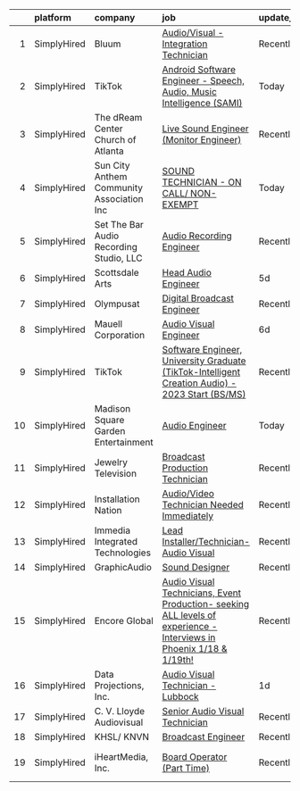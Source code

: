 

|    | platform    | company                                   | job                                                                                                                                                                                                                            | update_time   | location                   |
|---:|:------------|:------------------------------------------|:-------------------------------------------------------------------------------------------------------------------------------------------------------------------------------------------------------------------------------|:--------------|:---------------------------|
|  1 | SimplyHired | Bluum                                     | [Audio/Visual - Integration Technician](https://www.simplyhired.com/job/tU0Q1_AyJYgZHgX9f23cGZvRr5YvVVMKw5YBHgQLGqCwkLelsOgF2A?q=audio+engineer)                                                                               | Recently      | Phoenix, AZ                |
|  2 | SimplyHired | TikTok                                    | [Android Software Engineer - Speech, Audio, Music Intelligence (SAMI)](https://www.simplyhired.com/job/WJK_RXjU-ZRut-le4CDxnyBEcEuylGNGyFGspHqopVZYB4Ff0L3peA?q=audio+engineer)                                                | Today         | Seattle, WA +1 location    |
|  3 | SimplyHired | The dReam Center Church of Atlanta        | [Live Sound Engineer (Monitor Engineer)](https://www.simplyhired.com/job/n7M4rWHNVZ4L3vL4f_c4Ivz_R4FuNsB-3hwqqe3P7kJk7o4uw8YuIA?q=audio+engineer)                                                                              | Recently      | Decatur, GA                |
|  4 | SimplyHired | Sun City Anthem Community Association Inc | [SOUND TECHNICIAN - ON CALL/ NON-EXEMPT](https://www.simplyhired.com/job/LSGxZVN7jvFCc19zvngr3t6ag9fcfARhKtQ-BuYCKKC8M98dQXKBkQ?q=audio+engineer)                                                                              | Today         | Henderson, NV              |
|  5 | SimplyHired | Set The Bar Audio Recording Studio, LLC   | [Audio Recording Engineer](https://www.simplyhired.com/job/Jv3iNb_Q-ojG2ToR6FjPExUMRfsYidw0VlsYy8_vhEWpX2UI4he8aA?q=audio+engineer)                                                                                            | Recently      | Baltimore, MD              |
|  6 | SimplyHired | Scottsdale Arts                           | [Head Audio Engineer](https://www.simplyhired.com/job/rYCxjuS35stZABz8OjWYP2RQOgQHlThkzQ1lVaHLHFjIYUHQM_p8Kw?q=audio+engineer)                                                                                                 | 5d            | Scottsdale, AZ             |
|  7 | SimplyHired | Olympusat                                 | [Digital Broadcast Engineer](https://www.simplyhired.com/job/knRZXI6UWzymsVVhT1MMbOV-AhvVEE4kWxbmx_N9pVRZ9H4n9WKg-w?q=audio+engineer)                                                                                          | Recently      | West Palm Beach, FL        |
|  8 | SimplyHired | Mauell Corporation                        | [Audio Visual Engineer](https://www.simplyhired.com/job/Ic-_99lorrLynvLMuJQtPYhwRQgVVzd7ZnOcWtOmMEhiveb4B7qRuQ?q=audio+engineer)                                                                                               | 6d            | Dillsburg, PA              |
|  9 | SimplyHired | TikTok                                    | [Software Engineer, University Graduate (TikTok-Intelligent Creation Audio) - 2023 Start (BS/MS)](https://www.simplyhired.com/job/d9VSsmvAW7p9Rneg4UzeLbbNWV5ks3OSwNxvp2t9KESEgovHvr3gcg?q=audio+engineer)                     | Recently      | Mountain View, CA          |
| 10 | SimplyHired | Madison Square Garden Entertainment       | [Audio Engineer](https://www.simplyhired.com/job/bUftef5XGhDui451JkDaPCvCcYmSvxlbMZXRShv0OAPIhkgGqilKyw?q=audio+engineer)                                                                                                      | Today         | Las Vegas, NV              |
| 11 | SimplyHired | Jewelry Television                        | [Broadcast Production Technician](https://www.simplyhired.com/job/bUIi0mAMlTJKGpgXfOSHB59DUsG-F_-cDfwzGOuGsMhd5jKIWKGHpw?q=audio+engineer)                                                                                     | Recently      | Knoxville, TN              |
| 12 | SimplyHired | Installation Nation                       | [Audio/Video Technician Needed Immediately](https://www.simplyhired.com/job/3-QfnN-4WwA_50O1tiYaJ-jrKqe3pD9JgyWmrhizFVLEYa7h__iT2g?q=audio+engineer)                                                                           | Recently      | Phoenix, AZ +4 locations   |
| 13 | SimplyHired | Immedia Integrated Technologies           | [Lead Installer/Technician-Audio Visual](https://www.simplyhired.com/job/IL_TH2SXPlz2tOw2DDE_I22xSpEewZlkJne33ZaAXd-CmCI5oTmI_A?q=audio+engineer)                                                                              | Recently      | Scottsdale, AZ             |
| 14 | SimplyHired | GraphicAudio                              | [Sound Designer](https://www.simplyhired.com/job/Ft833UrdPnchfefehudvRLsQ8BbX9qkOnOcL12NRM-HDcvEucjcIqg?q=audio+engineer)                                                                                                      | Recently      | Remote                     |
| 15 | SimplyHired | Encore Global                             | [Audio Visual Technicians, Event Production- seeking ALL levels of experience - Interviews in Phoenix 1/18 & 1/19th!](https://www.simplyhired.com/job/gryyMrfh4SJAwFlHRkpfKGcNtrxEwLtKG2NqNVgx7BTqSA119WO3Gg?q=audio+engineer) | Recently      | Scottsdale, AZ +1 location |
| 16 | SimplyHired | Data Projections, Inc.                    | [Audio Visual Technician - Lubbock](https://www.simplyhired.com/job/giQKcAzmvv9mmmM8Z3F93U3NDdsnfJG4yLZFj-wGBpT_IIf2_8yYvw?q=audio+engineer)                                                                                   | 1d            | Lubbock, TX                |
| 17 | SimplyHired | C. V. Lloyde Audiovisual                  | [Senior Audio Visual Technician](https://www.simplyhired.com/job/UvhVarBdU9evFC_EQ9G25fFkTVS7AvuOLU8mcYjZCsXx7IzA4gww_g?q=audio+engineer)                                                                                      | Recently      | Urbana, IL                 |
| 18 | SimplyHired | KHSL/ KNVN                                | [Broadcast Engineer](https://www.simplyhired.com/job/_xFEhYW4kttbbhT9Ese49h3yhfLIDDj01zv8JKp1z6uVBMwJs6AroQ?q=audio+engineer)                                                                                                  | Recently      | Chico, CA                  |
| 19 | SimplyHired | iHeartMedia, Inc.                         | [Board Operator (Part Time)](https://www.simplyhired.com/job/RQWIGX48e9GBvjp--h_U6FKR7Q1g1IocNHDQMryOvTCTQsYkG7h1Ww?q=audio+engineer)                                                                                          | Recently      | Phoenix, AZ +15 locations  |